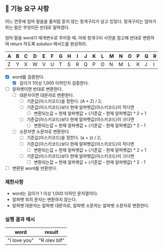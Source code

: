 ## 🚀 기능 요구 사항

어느 연못에 엄마 말씀을 좀처럼 듣지 않는 청개구리가 살고 있었다. 청개구리는 엄마가 하는 말은 무엇이든 반대로 말하였다.

엄마 말씀 word가 매개변수로 주어질 때, 아래 청개구리 사전을 참고해 반대로 변환하여 return 하도록 solution 메서드를 완성하라.

| A | B | C | D | E | F | G | H | I | J | K | L | M | N | O | P | Q | R | S | T | U | V | W | X | Y | Z |
| --- | --- | --- | --- | --- | --- | --- | --- | --- | --- | --- | --- | --- | --- | --- | --- | --- | --- | --- | --- | --- | --- | --- | --- | --- | --- |
| Z | Y | X | W | V | U | T | S | R | Q | P | O | N | M | L | K | J | I | H | G | F | E | D | C | B | A |

- [x] word를 검증한다.
  - [x] 길이가 1이상 1,000 이하인지 검증한다.
- [ ] 알파벳이면 반대로 변환한다.
  - [ ] 대문자이면 대문자로 변환한다.
    - [ ] 기준값(아스키코드)을 정한다. (A + Z) / 2;
    - [ ] 기준값(아스키코드)보다 현재 알파벳값(아스키코드)이 작다면 
      - [ ] 변환되는값 = 현재 알파벳값 + (기준값 - 현재 알파벳값) * 2 + 1
    - [ ] 기준값(아스키코드)보다 현재 알파벳값(아스키코드)이 크다면 
      - [ ] 변환되는값 = 현재 알파벳값 + (기준값 - 현재 알파벳값) * 2 - 1
  - [ ] 소문자면 소문자로 변환한다. 
    - [ ] 기준값(아스키코드)을 정한다. (a + z) / 2;
    - [ ] 기준값(아스키코드)보다 현재 알파벳값(아스키코드)이 작다면 
      - [ ] 변환되는값 = 현재 알파벳값 + (기준값 - 현재 알파벳값) * 2 + 1
    - [ ] 기준값(아스키코드)보다 현재 알파벳값(아스키코드)이 크다면 
      - [ ] 변환되는값 = 현재 알파벳값 + (기준값 - 현재 알파벳값) * 2 - 1
- [ ] 변환된 word를 반환한다.

### 제한사항

- word는 길이가 1 이상 1,000 이하인 문자열이다.
- 알파벳 외의 문자는 변환하지 않는다.
- 알파벳 대문자는 알파벳 대문자로, 알파벳 소문자는 알파벳 소문자로 변환한다.

### 실행 결과 예시

| word | result |
| --- | --- |
| "I love you" | "R olev blf" |
